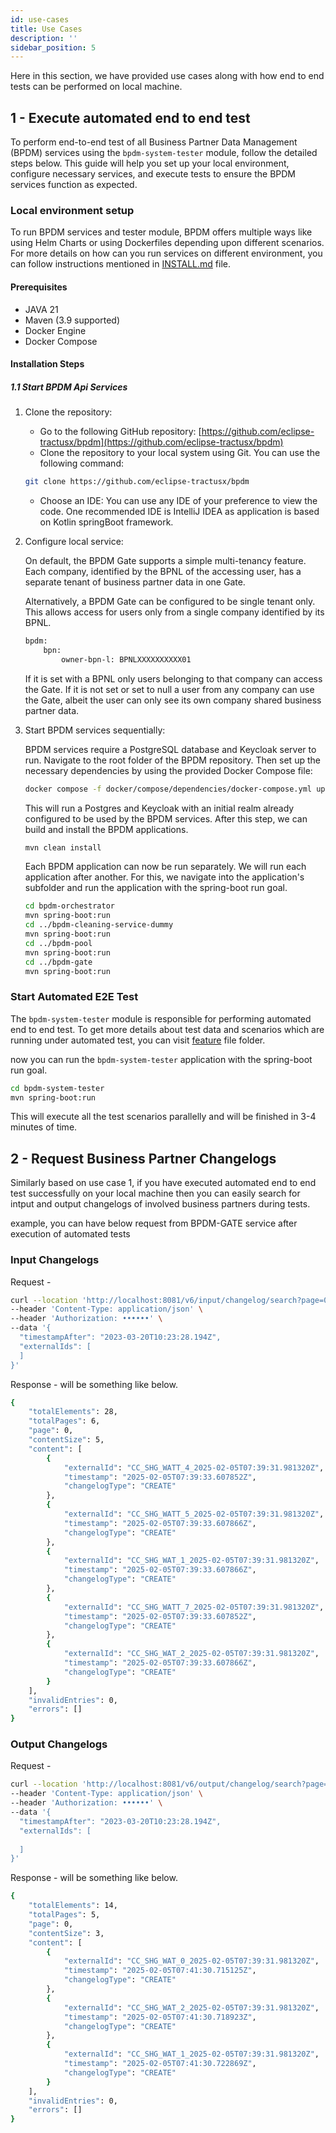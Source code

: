 ```yaml
---
id: use-cases
title: Use Cases
description: ''
sidebar_position: 5
---
```


Here in this section, we have provided use cases along with how end to end tests can be performed on local machine.

## 1 - Execute automated end to end test

To perform end-to-end test of all Business Partner Data Management (BPDM) services using the `bpdm-system-tester` module, follow the detailed steps below.
This guide will help you set up your local environment, configure necessary services, and execute tests to ensure the BPDM services function as expected.

### Local environment setup

To run BPDM services and tester module, BPDM offers multiple ways like using Helm Charts or using Dockerfiles depending upon different scenarios.
For more details on how can you run services on different environment, you can follow instructions mentioned in [INSTALL.md](https://github.com/eclipse-tractusx/bpdm/blob/main/INSTALL.md) file.

#### Prerequisites

- JAVA 21
- Maven (3.9 supported)
- Docker Engine
- Docker Compose

#### Installation Steps

##### 1.1 Start BPDM Api Services

1. Clone the repository:
    - Go to the following GitHub repository: [https://github.com/eclipse-tractusx/bpdm](https://github.com/eclipse-tractusx/bpdm)
    - Clone the repository to your local system using Git. You can use the following command:

    ```bash
    git clone https://github.com/eclipse-tractusx/bpdm
    ```

    - Choose an IDE: You can use any IDE of your preference to view the code. One recommended IDE is IntelliJ IDEA as application is based on Kotlin springBoot framework.

2. Configure local service:

    On default, the BPDM Gate supports a simple multi-tenancy feature. Each company, identified by the BPNL of the accessing user, has a separate tenant of business partner data in one Gate.

    Alternatively, a BPDM Gate can be configured to be single tenant only. This allows access for users only from a single company identified by its BPNL.

    ```bash
    bpdm:
        bpn:
            owner-bpn-l: BPNLXXXXXXXXXX01
    ```

    If it is set with a BPNL only users belonging to that company can access the Gate. If it is not set or set to null a user from any company can use the Gate, albeit the user can only see its own company shared business partner data.

3. Start BPDM services sequentially:

    BPDM services require a PostgreSQL database and Keycloak server to run. Navigate to the root folder of the BPDM repository. Then set up the necessary dependencies by using the provided Docker Compose file:

    ```bash
    docker compose -f docker/compose/dependencies/docker-compose.yml up -d
    ```

    This will run a Postgres and Keycloak with an initial realm already configured to be used by the BPDM services. After this step, we can build and install the BPDM applications.

    ```bash
    mvn clean install
    ```

    Each BPDM application can now be run separately. We will run each application after another. For this, we navigate into the application's subfolder and run the application with the spring-boot run goal.

    ```bash
    cd bpdm-orchestrator
    mvn spring-boot:run
    cd ../bpdm-cleaning-service-dummy
    mvn spring-boot:run
    cd ../bpdm-pool
    mvn spring-boot:run
    cd ../bpdm-gate
    mvn spring-boot:run
    ```

### Start Automated E2E Test

The `bpdm-system-tester` module is responsible for performing automated end to end test. To get more details about test data and scenarios which are running under automated test,
you can visit [feature](https://github.com/eclipse-tractusx/bpdm/tree/main/bpdm-system-tester/src/main/resources/cucumber) file folder.

now you can run the `bpdm-system-tester` application with the spring-boot run goal.

```bash
cd bpdm-system-tester
mvn spring-boot:run
```

This will execute all the test scenarios parallelly and will be finished in 3-4 minutes of time.

## 2 - Request Business Partner Changelogs

Similarly based on use case 1, if you have executed automated end to end test successfully on your local machine then you can easily search for intput and output changelogs of involved business partners during tests.

example, you can have below request from BPDM-GATE service after execution of automated tests

### Input Changelogs

Request -

```bash
curl --location 'http://localhost:8081/v6/input/changelog/search?page=0&size=5' \
--header 'Content-Type: application/json' \
--header 'Authorization: ••••••' \
--data '{
  "timestampAfter": "2023-03-20T10:23:28.194Z",
  "externalIds": [
  ]
}'
```

Response - will be something like below.

```bash
{
    "totalElements": 28,
    "totalPages": 6,
    "page": 0,
    "contentSize": 5,
    "content": [
        {
            "externalId": "CC_SHG_WATT_4_2025-02-05T07:39:31.981320Z",
            "timestamp": "2025-02-05T07:39:33.607852Z",
            "changelogType": "CREATE"
        },
        {
            "externalId": "CC_SHG_WATT_5_2025-02-05T07:39:31.981320Z",
            "timestamp": "2025-02-05T07:39:33.607866Z",
            "changelogType": "CREATE"
        },
        {
            "externalId": "CC_SHG_WAT_1_2025-02-05T07:39:31.981320Z",
            "timestamp": "2025-02-05T07:39:33.607866Z",
            "changelogType": "CREATE"
        },
        {
            "externalId": "CC_SHG_WATT_7_2025-02-05T07:39:31.981320Z",
            "timestamp": "2025-02-05T07:39:33.607852Z",
            "changelogType": "CREATE"
        },
        {
            "externalId": "CC_SHG_WAT_2_2025-02-05T07:39:31.981320Z",
            "timestamp": "2025-02-05T07:39:33.607866Z",
            "changelogType": "CREATE"
        }
    ],
    "invalidEntries": 0,
    "errors": []
}
```

### Output Changelogs

Request -

```bash
curl --location 'http://localhost:8081/v6/output/changelog/search?page=0&size=3' \
--header 'Content-Type: application/json' \
--header 'Authorization: ••••••' \
--data '{
  "timestampAfter": "2023-03-20T10:23:28.194Z",
  "externalIds": [
    
  ]
}'
```

Response - will be something like below.

```bash
{
    "totalElements": 14,
    "totalPages": 5,
    "page": 0,
    "contentSize": 3,
    "content": [
        {
            "externalId": "CC_SHG_WAT_0_2025-02-05T07:39:31.981320Z",
            "timestamp": "2025-02-05T07:41:30.715125Z",
            "changelogType": "CREATE"
        },
        {
            "externalId": "CC_SHG_WAT_2_2025-02-05T07:39:31.981320Z",
            "timestamp": "2025-02-05T07:41:30.718923Z",
            "changelogType": "CREATE"
        },
        {
            "externalId": "CC_SHG_WAT_1_2025-02-05T07:39:31.981320Z",
            "timestamp": "2025-02-05T07:41:30.722869Z",
            "changelogType": "CREATE"
        }
    ],
    "invalidEntries": 0,
    "errors": []
}
```
